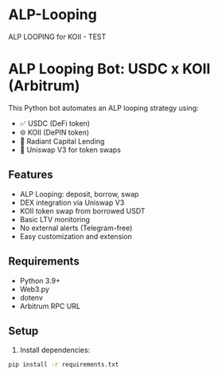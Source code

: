 # ALP-Looping
ALP LOOPING for KOII - TEST
# ALP Looping Bot: USDC x KOII (Arbitrum)

This Python bot automates an ALP looping strategy using:
- ✅ USDC (DeFi token)
- 🌐 KOII (DePIN token)
- 🧠 Radiant Capital Lending
- 🔄 Uniswap V3 for token swaps

## Features
- ALP Looping: deposit, borrow, swap
- DEX integration via Uniswap V3
- KOII token swap from borrowed USDT
- Basic LTV monitoring
- No external alerts (Telegram-free)
- Easy customization and extension

## Requirements
- Python 3.9+
- Web3.py
- dotenv
- Arbitrum RPC URL

## Setup
1. Install dependencies:
```bash
pip install -r requirements.txt
